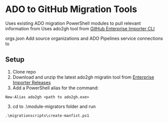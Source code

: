 # ADO to GitHub Migration Tools

Uses existing ADO migration PowerShell modules to pull relevant information from 
Uses ado2gh tool from [GitHub Enterprise Importer CLI](https://github.com/github/gh-gei)

orgs.json
Add source organizations and ADO Pipelines service connections to  

## Setup
1. Clone repo
1. Download and unzip the latest ado2gh migratin tool from [Enterprise Importer Releases](https://github.com/github/gh-gei/releases)
2. Add a PowerShell alias for the command:
```
New-Alias ado2gh <path to ado2gh.exe>
```
3. cd to .\module-migrators folder and run 
```
.\migrationscripts\create-manfist.ps1
```
